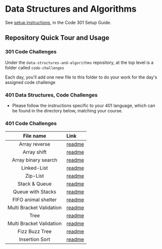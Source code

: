 # Data Structures and Algorithms

See [setup instructions](https://codefellows.github.io/setup-guide/code-301/3-code-challenges), in the Code 301 Setup Guide.

## Repository Quick Tour and Usage

### 301 Code Challenges

Under the `data-structures-and-algorithms` repository, at the top level is a folder called `code-challenges`

Each day, you'll add one new file to this folder to do your work for the day's assigned code challenge

### 401 Data Structures, Code Challenges

- Please follow the instructions specific to your 401 language, which can be found in the directory below, matching your course.



### 401 Code Challenges
|File name|Link|
|:-------:|:---|
|Array reverse|[readme](./javascript/code-challenges/)|
|Array shift|[readme](./javascript/code-challenges/array-shift/readme.md)|
|Array binary search|[readme](./javascript/code-challenges/array-binary-search/readme.md)|
|Linked-List|[readme](./javascript/linked-list/readme.md)|
|Zip-List|[readme](./javascript/ll_zip/readme.md)|
|Stack & Queue|[readme](./javascript/stacksAndQueues/readme.md)|
|Queue with Stacks|[readme](./javascript/code-challenges/queueWithStacks/readme.md)|
|FIFO animal shelter|[readme](./javascript/code-challenges/fifoAnimalShelter/readme.md)|
|Multi Bracket Validation|[readme](./javascript/code-challenges/multiBracketValidation/readme.md)|
|Tree|[readme](./javascript/tree/readme.md)|
|Multi Bracket Validation|[readme](./javascript/code-challenges/multiBracketValidation/readme.md)|
|Fizz Buzz Tree|[readme](./javascript/code-challenges/fizzBuzzTree/readme.md)|
|Insertion Sort|[readme](./javascript/code-challenges/insertion-sort/readme.md)|
